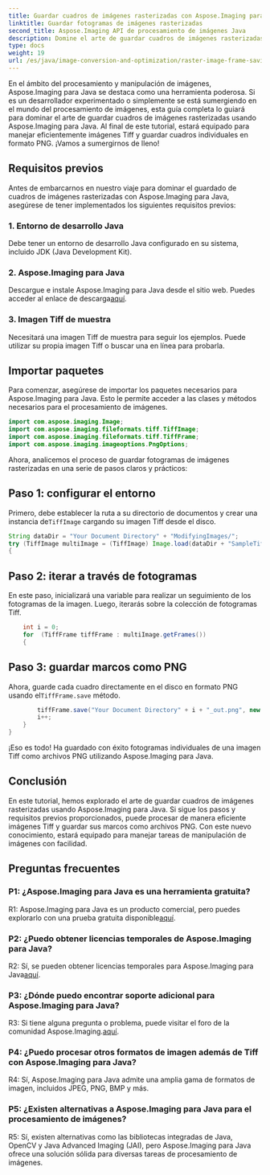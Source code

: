 ```yaml
---
title: Guardar cuadros de imágenes rasterizadas con Aspose.Imaging para Java
linktitle: Guardar fotogramas de imágenes rasterizadas
second_title: Aspose.Imaging API de procesamiento de imágenes Java
description: Domine el arte de guardar cuadros de imágenes rasterizadas con Aspose.Imaging para Java. Aprenda a manejar eficientemente imágenes Tiff y guardar cuadros individuales en formato PNG.
type: docs
weight: 19
url: /es/java/image-conversion-and-optimization/raster-image-frame-saving/
---
```

En el ámbito del procesamiento y manipulación de imágenes, Aspose.Imaging para Java se destaca como una herramienta poderosa. Si es un desarrollador experimentado o simplemente se está sumergiendo en el mundo del procesamiento de imágenes, esta guía completa lo guiará para dominar el arte de guardar cuadros de imágenes rasterizadas usando Aspose.Imaging para Java. Al final de este tutorial, estará equipado para manejar eficientemente imágenes Tiff y guardar cuadros individuales en formato PNG. ¡Vamos a sumergirnos de lleno!

## Requisitos previos

Antes de embarcarnos en nuestro viaje para dominar el guardado de cuadros de imágenes rasterizadas con Aspose.Imaging para Java, asegúrese de tener implementados los siguientes requisitos previos:

### 1. Entorno de desarrollo Java
Debe tener un entorno de desarrollo Java configurado en su sistema, incluido JDK (Java Development Kit).

### 2. Aspose.Imaging para Java
 Descargue e instale Aspose.Imaging para Java desde el sitio web. Puedes acceder al enlace de descarga[aquí](https://releases.aspose.com/imaging/java/).

### 3. Imagen Tiff de muestra
Necesitará una imagen Tiff de muestra para seguir los ejemplos. Puede utilizar su propia imagen Tiff o buscar una en línea para probarla.

## Importar paquetes

Para comenzar, asegúrese de importar los paquetes necesarios para Aspose.Imaging para Java. Esto le permite acceder a las clases y métodos necesarios para el procesamiento de imágenes.

```java
import com.aspose.imaging.Image;
import com.aspose.imaging.fileformats.tiff.TiffImage;
import com.aspose.imaging.fileformats.tiff.TiffFrame;
import com.aspose.imaging.imageoptions.PngOptions;
```

Ahora, analicemos el proceso de guardar fotogramas de imágenes rasterizadas en una serie de pasos claros y prácticos:

## Paso 1: configurar el entorno

 Primero, debe establecer la ruta a su directorio de documentos y crear una instancia de`TiffImage` cargando su imagen Tiff desde el disco.

```java
String dataDir = "Your Document Directory" + "ModifyingImages/";
try (TiffImage multiImage = (TiffImage) Image.load(dataDir + "SampleTiff1.tiff"))
{
```

## Paso 2: iterar a través de fotogramas

En este paso, inicializará una variable para realizar un seguimiento de los fotogramas de la imagen. Luego, iterarás sobre la colección de fotogramas Tiff.

```java
    int i = 0;
    for  (TiffFrame tiffFrame : multiImage.getFrames())
    {
```

## Paso 3: guardar marcos como PNG

 Ahora, guarde cada cuadro directamente en el disco en formato PNG usando el`TiffFrame.save` método.

```java
        tiffFrame.save("Your Document Directory" + i + "_out.png", new PngOptions());
        i++;
    }
}
```

¡Eso es todo! Ha guardado con éxito fotogramas individuales de una imagen Tiff como archivos PNG utilizando Aspose.Imaging para Java.

## Conclusión

En este tutorial, hemos explorado el arte de guardar cuadros de imágenes rasterizadas usando Aspose.Imaging para Java. Si sigue los pasos y requisitos previos proporcionados, puede procesar de manera eficiente imágenes Tiff y guardar sus marcos como archivos PNG. Con este nuevo conocimiento, estará equipado para manejar tareas de manipulación de imágenes con facilidad.

## Preguntas frecuentes

### P1: ¿Aspose.Imaging para Java es una herramienta gratuita?

 R1: Aspose.Imaging para Java es un producto comercial, pero puedes explorarlo con una prueba gratuita disponible[aquí](https://releases.aspose.com/).

### P2: ¿Puedo obtener licencias temporales de Aspose.Imaging para Java?

 R2: Sí, se pueden obtener licencias temporales para Aspose.Imaging para Java[aquí](https://purchase.aspose.com/temporary-license/).

### P3: ¿Dónde puedo encontrar soporte adicional para Aspose.Imaging para Java?

 R3: Si tiene alguna pregunta o problema, puede visitar el foro de la comunidad Aspose.Imaging.[aquí](https://forum.aspose.com/).

### P4: ¿Puedo procesar otros formatos de imagen además de Tiff con Aspose.Imaging para Java?

R4: Sí, Aspose.Imaging para Java admite una amplia gama de formatos de imagen, incluidos JPEG, PNG, BMP y más.

### P5: ¿Existen alternativas a Aspose.Imaging para Java para el procesamiento de imágenes?

R5: Sí, existen alternativas como las bibliotecas integradas de Java, OpenCV y Java Advanced Imaging (JAI), pero Aspose.Imaging para Java ofrece una solución sólida para diversas tareas de procesamiento de imágenes.
